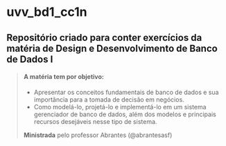 # uvv_bd1_cc1n

 ## Repositório criado para conter exercícios da matéria de Design e Desenvolvimento de Banco de Dados I
 
 > #### A matéria tem por objetivo:
 > 
 > - Apresentar os conceitos fundamentais de banco de dados e sua importância para a tomada de decisão em negócios. 
 > - Como modelá-lo, projetá-lo e implementá-lo em um sistema gerenciador de banco de dados, além dos modelos e principais recursos desejáveis nesse tipo de sistema.
 > 
 > **Ministrada** pelo professor Abrantes (@abrantesasf) 



 
